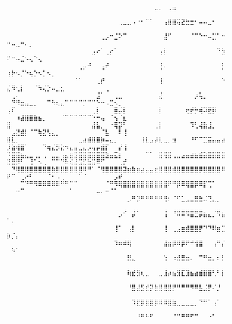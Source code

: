 ⠀⠀⠀⠀⠀⠀⠀⠀⠀⠀⠀⠀⠀⠀⠀⠀⠀⠀⠀⠀⠀⠀⠀⠀⠀⠀⠀⠀⠀⠀⠀⠀⠀⣀⡀⠀⢀⣤⠀⠀⠀⠀⠀⠀⠀⠀⠀⠀⠀⠀⠀⠀⠀⠀⠀⠀⠀⠀⠀⠀⠀⠀⠀⠀⠀⠀⠀⠀⠀⠀⠀⠀⠀⠀⠀⠀
⠀⠀⠀⠀⠀⠀⠀⠀⠀⠀⠀⠀⠀⠀⠀⠀⠀⠀⠀⠀⠀⠀⠀⠀⠀⢀⣀⣀⠠⠐⠂⠉⠁⠀⠀⢠⣿⣿⢭⣝⣓⣒⠂⠤⠤⣀⠂⠀⠀⠀⠀⠀⠀⠀⠀⠀⠀⠀⠀⠀⠀⠀⠀⠀⠀⠀⠀⠀⠀⠀⠀⠀⠀⠀⠀⠀
⠀⠀⠀⠀⠀⠀⠀⠀⠀⠀⠀⠀⠀⠀⠀⠀⠀⠀⠀⠀⠀⢀⡠⠒⣈⠕⠉⠀⠀⠀⠀⠀⠀⠀⠀⣼⠋⠀⠀⠀⠀⠈⠉⠑⠒⠤⣉⠁⠒⠒⠤⣀⠒⠄⡀⠀⠀⠀⠀⠀⠀⠀⠀⠀⠀⠀⠀⠀⠀⠀⠀⠀⠀⠀⠀⠀
⠀⠀⠀⠀⠀⠀⠀⠀⠀⠀⠀⠀⠀⠀⠀⠀⠀⠀⠀⣠⠔⠁⢀⡔⠁⠀⠀⠀⠀⠀⠀⠀⠀⠀⢠⡇⠀⠀⠀⠀⠀⠀⠀⠀⠀⠀⠀⠙⣳⠟⠒⠤⣈⠢⢄⠑⢄⠀⠀⠀⠀⠀⠀⠀⠀⠀⠀⠀⠀⠀⠀⠀⠀⠀⠀⠀
⠀⠀⠀⠀⠀⠀⠀⠀⠀⠀⠀⠀⠀⠀⠀⠀⢀⡤⠚⠀⠀⢠⠞⠀⠀⠀⠀⠀⠀⠀⠀⠀⠀⠀⢸⠄⠀⠀⠀⠀⠀⠀⠀⠀⠀⠀⠀⠀⡇⢰⡗⠢⡈⠑⢦⡑⠢⡁⠢⡀⠀⠀⠀⠀⠀⠀⠀⠀⠀⠀⠀⠀⠀⠀⠀⠀
⠀⠀⠀⠀⠀⠀⠀⠀⠀⠀⠀⠀⠀⠀⠀⠈⠁⠀⠀⠀⢀⡞⠀⠀⠀⠀⠀⠀⠀⠀⠀⠀⠀⠀⢸⠀⠀⠀⠀⠀⠀⠀⠀⠀⠀⠀⠀⠀⠑⣌⠻⢂⡇⠀⠀⠈⠳⢌⡑⠤⣀⣂⠀⠀⠀⠀⠀⠀⠀⠀⠀⢀⠀⠀⠀⠀
⠀⢀⠄⠀⠀⠀⠀⠀⠀⠀⠀⠀⠀⠀⠀⠀⠀⠀⠀⠀⣸⠁⠀⠀⢀⣀⠀⠀⠀⠀⠀⠀⠀⠀⣜⠀⠀⠀⠀⠀⠀⠀⡰⢧⡀⠀⠀⠀⠀⠀⠙⠻⣶⣤⣀⡀⠀⠀⠉⠳⢦⣄⠉⠉⠉⠉⡉⠉⠉⠑⠒⠠⣉⠢⡀⠀
⢠⠏⠀⠀⠀⠀⠀⠀⠀⠀⠀⠀⠀⠀⠀⠀⠀⠀⠀⢀⡇⠀⠀⠀⣿⡬⡇⠀⠀⠀⠀⠀⠀⠀⡇⠀⠀⠀⠀⠀⢖⡞⡓⢾⠽⣟⡿⠀⠀⠀⠀⠰⣼⣿⣿⣷⣦⡀⠀⠀⠀⠈⠉⠉⠉⠉⠉⠉⠑⠒⢤⠀⠈⢢⠈⣆
⣿⠀⠀⠀⠀⠀⠀⠀⠀⠀⠀⠀⠀⠀⠀⠀⠀⠀⠀⣼⣧⡀⠀⠐⢿⡽⠃⠀⠀⠀⠀⠀⠀⢀⡇⠀⠀⠀⠀⠀⠀⠹⢃⢼⣷⣸⡀⠀⠀⠀⣠⣝⣾⡇⠈⠉⢷⣝⢣⣄⡀⠀⠀⠀⠀⠀⠀⠀⠀⠀⠈⣧⠀⠀⠇⢸
⣿⣇⡀⠀⠀⠀⠀⠀⠀⠀⠀⠀⠀⠀⠀⠀⣀⣴⣾⣿⣿⡷⠤⣄⡀⠀⠀⠀⠀⠀⢸⣇⣠⡼⣇⣀⡀⣲⠀⠀⠀⠘⠋⠉⣉⣭⣤⣤⣴⡸⣵⢾⣿⠁⠀⠀⠀⠙⢶⣌⡻⣕⠲⣄⣤⣀⣄⡠⢤⡤⣾⡏⠀⠀⡜⢸
⠹⣿⣿⣦⣄⣀⢀⡀⢀⠀⣀⣀⢠⣄⣶⣻⣿⣿⣿⣿⣿⣿⣳⣤⣍⡆⠀⠀⠀⠀⠀⠉⠁⠀⣿⢿⣿⢀⣀⣠⣤⣴⣦⣾⣵⣿⣿⣿⣿⣽⣿⡿⠃⠀⢸⠁⠢⢀⠀⠉⠉⠙⠷⢮⣼⣩⣏⣷⣭⠿⠋⠀⠀⠀⢀⡞
⠀⠙⢿⣿⣿⣿⣿⣿⣿⣿⣷⣿⣿⣿⣿⣿⣿⠿⠛⠁⠈⢻⣿⣿⣿⣿⣽⣶⣷⣶⣴⣤⣤⣖⣿⣿⣿⣾⣿⣿⣿⣿⣿⡿⣿⣿⣿⣿⠿⠟⠉⠀⢀⠔⠃⠀⠀⠀⠈⠂⠠⢀⠀⠀⠀⠁⠈⠀⠀⠀⠀⠀⠀⡠⠞⠀
⠀⠀⠀⠉⠙⠛⠻⠿⠿⠿⠿⠿⠛⠛⠉⠉⠀⠀⠀⠀⠀⠀⠈⠛⠻⢿⣿⣿⣿⣿⣿⣿⣿⣿⣿⣿⠟⠛⡿⠿⢿⣿⡿⠿⡏⢉⠁⠀⠀⠀⠀⠒⠉⠀⠀⠀⠀⠀⠀⠀⠀⠀⠀⠁⠀⠀⠀⠀⠀⠤⠄⠒⠈⠁⠀⠀
⠀⠀⠀⠀⠀⠀⠀⠀⠀⠀⠀⠀⠀⠀⠀⠀⠀⠀⠀⠀⠀⠀⠀⠀⠀⠀⠀⡠⠛⡽⠛⠛⠛⠛⠛⢻⠆⠈⠋⣁⣠⣤⣿⣷⠬⢙⣄⡀⠀⠀⠀⠀⠀⠀⠀⠀⠀⠀⠀⠀⠀⠀⠀⠀⠀⠀⠀⠀⠀⠀⠀⠀⠀⠀⠀⠀
⠀⠀⠀⠀⠀⠀⠀⠀⠀⠀⠀⠀⠀⠀⠀⠀⠀⠀⠀⠀⠀⠀⠀⠀⠀⡠⠊⠀⡼⠁⠀⠀⠀⠀⠀⢸⠀⠘⠿⠿⠻⣿⣛⡿⣦⣄⡈⠻⣦⠁⠄⠀⠀⠀⠀⠀⠀⠀⠀⠀⠀⠀⠀⠀⠀⠀⠀⠀⠀⠀⠀⠀⠀⠀⠀⠀
⠀⠀⠀⠀⠀⠀⠀⠀⠀⠀⠀⠀⠀⠀⠀⠀⠀⠀⠀⠀⠀⠀⠀⠀⢸⠁⠀⢠⡇⠀⠀⠀⠀⠀⠀⢸⠀⢀⣠⣶⣾⣿⣿⡟⠙⠙⠿⣶⣉⡷⡈⡄⠀⠀⠀⠀⠀⠀⠀⠀⠀⠀⠀⠀⠀⠀⠀⠀⠀⠀⠀⠀⠀⠀⠀⠀
⠀⠀⠀⠀⠀⠀⠀⠀⠀⠀⠀⠀⠀⠀⠀⠀⠀⠀⠀⠀⠀⠀⠀⠀⠹⠶⠾⢿⠀⠀⠀⠀⠀⠀⠀⣼⣶⡿⠿⡿⠟⠚⢺⣿⠀⠀⢠⠛⡌⠀⠳⠁⠀⠀⠀⠀⠀⠀⠀⠀⠀⠀⠀⠀⠀⠀⠀⠀⠀⠀⠀⠀⠀⠀⠀⠀
⠀⠀⠀⠀⠀⠀⠀⠀⠀⠀⠀⠀⠀⠀⠀⠀⠀⠀⠀⠀⠀⠀⠀⠀⠀⠀⠀⣿⣄⠀⠀⠀⠀⠀⠀⢱⠀⠰⣾⣿⣶⠄⠀⠉⠛⣶⡄⠆⡇⠀⠀⠀⠀⠀⠀⠀⠀⠀⠀⠀⠀⠀⠀⠀⠀⠀⠀⠀⠀⠀⠀⠀⠀⠀⠀⠀
⠀⠀⠀⠀⠀⠀⠀⠀⠀⠀⠀⠀⠀⠀⠀⠀⠀⠀⠀⠀⠀⠀⠀⠀⠀⠀⠀⢷⣞⣻⢆⣀⠀⠀⣀⣸⡴⣦⣻⣏⣹⣦⣴⣾⣿⣿⢃⠃⡇⠀⠀⠀⠀⠀⠀⠀⠀⠀⠀⠀⠀⠀⠀⠀⠀⠀⠀⠀⠀⠀⠀⠀⠀⠀⠀⠀
⠀⠀⠀⠀⠀⠀⠀⠀⠀⠀⠀⠀⠀⠀⠀⠀⠀⠀⠀⠀⠀⠀⠀⠀⠀⠀⠀⠘⣿⣼⣫⣞⡽⣷⣿⣿⣿⡟⠛⠛⠛⠻⠿⣧⣨⡟⠌⡘⠀⠀⠀⠀⠀⠀⠀⠀⠀⠀⠀⠀⠀⠀⠀⠀⠀⠀⠀⠀⠀⠀⠀⠀⠀⠀⠀⠀
⠀⠀⠀⠀⠀⠀⠀⠀⠀⠀⠀⠀⠀⠀⠀⠀⠀⠀⠀⠀⠀⠀⠀⠀⠀⠀⠀⠀⠹⣟⡿⣿⣿⡿⠿⠿⣿⣷⣀⣀⣀⣀⡀⠙⠛⠁⢠⠁⠀⠀⠀⠀⠀⠀⠀⠀⠀⠀⠀⠀⠀⠀⠀⠀⠀⠀⠀⠀⠀⠀⠀⠀⠀⠀⠀⠀
⠀⠀⠀⠀⠀⠀⠀⠀⠀⠀⠀⠀⠀⠀⠀⠀⠀⠀⠀⠀⠀⠀⠀⠀⠀⠀⠀⠀⠀⠘⠛⠓⠋⠀⠀⠀⠀⠈⠉⠛⠛⠋⠉⠀⠀⠐⠁⠀⠀⠀⠀⠀⠀⠀⠀⠀⠀⠀⠀⠀⠀⠀⠀⠀⠀⠀⠀⠀⠀⠀⠀⠀⠀⠀⠀⠀⠀⠀⠀⠀⠀⠀⠀⠀⠀⠀
<!---
realbaylen/realbaylen is a ✨ special ✨ repository because its `README.md` (this file) appears on your GitHub profile.
You can click the Preview link to take a look at your changes.
--->
